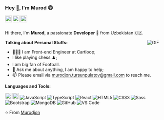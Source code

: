 ### Hey 👋, I'm Murod 😎

<a href="https://www.linkedin.com/in/murodjon-tursunpulatov-5189481b3/">
  <img align="left" alt="Murodjon's LinkdeIn" width="22px" src="https://cdn.jsdelivr.net/npm/simple-icons@v3/icons/linkedin.svg" />
</a>
<a href="https://angel.co/u/murodjon-tursunpulatov">
  <img align="left" alt="Murodjon's Instagram" width="22px" src="https://cdn.jsdelivr.net/npm/simple-icons@v3/icons/angellist.svg" />
</a>
<a href="https://murodjon-tursunpulatov.medium.com/">
  <img align="left" alt="Murodjon's Facebook" width="22px" src="https://cdn.jsdelivr.net/npm/simple-icons@v3/icons/medium.svg" />
</a>

<br />
<br />

Hi there, I'm **Murod**, a passionate **Developer**  🚀 from Uzbekistan 🇺🇿.

  <img align="right" alt="GIF" src="https://i.pinimg.com/originals/e4/26/70/e426702edf874b181aced1e2fa5c6cde.gif" />

**Talking about Personal Stuffs:**

- 👨🏽‍💻 I am Front-end Engineer at Cartloop;
- I like playing chess ♟️;
- I am big fan of Football.
- 💬 Ask me about anything, I am happy to help;
- 📫 Please email via murodjon.tursunpulatov@gmail.com to reach me.

**Languages and Tools:**

<code><img height="20" src="https://www.ruby-lang.org/images/header-ruby-logo.png"></code>
<code><img height="20" src="https://rubyonrails.org/images/rails-logo.svg"></code>
![JavaScript](https://img.shields.io/badge/-JavaScript-%23F7DF1C?style=flat-square&logo=javascript&logoColor=000000&labelColor=%23F7DF1C&color=%23FFCE5A)
![TypeScript](https://img.shields.io/badge/-TypeScript-%231572B6?style=flat-square&logo=typescript&logoColor=ffffff)
![React](https://img.shields.io/badge/-React-61DAFB?style=flat-square&logo=react&logoColor=ffffff)
![HTML5](https://img.shields.io/badge/-HTML5-%23E44D27?style=flat-square&logo=html5&logoColor=ffffff)
![CSS3](https://img.shields.io/badge/-CSS3-%231572B6?style=flat-square&logo=css3)
![Sass](https://img.shields.io/badge/-Sass-%23CC6699?style=flat-square&logo=sass&logoColor=ffffff)
![Bootstrap](https://img.shields.io/badge/-Bootstrap-563D7C?style=flat-square&logo=Bootstrap)
![MongoDB](https://img.shields.io/badge/-MongoDB-%231572B6?style=flat-square&logo=mongodb)
![GitHub](https://img.shields.io/badge/-GitHub-181717?style=flat-square&logo=github)
![VS Code](http://img.shields.io/badge/-VS%20Code-007ACC?style=flat-square&logo=visual-studio-code&logoColor=ffffff)


⭐️ From [Murodjon](https://github.com/Murodjon000)
